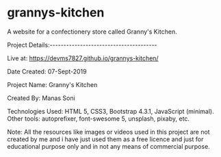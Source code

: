 # grannys-kitchen
A website for a confectionery store called Granny's Kitchen.

Project Details:---------------------------------------

Live at: https://devms7827.github.io/grannys-kitchen/

Date Created: 07-Sept-2019

Project Name: Granny's Kitchen

Created By: Manas Soni


Technologies Used: HTML 5, CSS3, Bootstrap 4.3.1, JavaScript (minimal). Other tools: autoprefixer, font-swesome 5, unsplash, pixaby, etc.

Note: All the resources like images or videos used in this project are not created by me and i have just used them as a free licence and just for educational purpose only and in not any means of commercial purpose.
